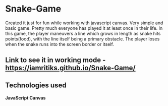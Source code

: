 # Snake-Game
Created it just for fun while working with javascript canvas. Very simple and basic game. Pretty much everyone has played it at least once in their life. In this game, the player maneuvers a line which grows in length as snake hits points(food), with the line itself being a primary obstacle. The player loses when the snake runs into the screen border or itself.

## Link to see it in working mode - https://iamritiks.github.io/Snake-Game/

## Technologies used
#### JavaScript Canvas
